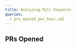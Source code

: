 ```yaml
---
title: Analyzing Pull Requests
queries:
  - prs_opened_per_hour.sql
---
```


## PRs Opened

<AreaChart
    data={prs_opened_per_hour}
    x=hour_created_at
    y=pull_requests_opened
/>
